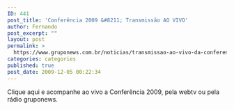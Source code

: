```yaml
---
ID: 441
post_title: 'Conferência 2009 &#8211; Transmissão AO VIVO'
author: Fernando
post_excerpt: ""
layout: post
permalink: >
  https://www.gruponews.com.br/noticias/transmissao-ao-vivo-da-conferencia-2009
categories: categories
published: true
post_date: 2009-12-05 00:22:34
---
```

Clique aqui e acompanhe ao vivo a Conferência 2009, pela webtv ou pela rádio gruponews.